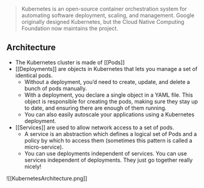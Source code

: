 >Kubernetes is an open-source container orchestration system for automating software deployment, scaling, and management. Google originally designed Kubernetes, but the Cloud Native Computing Foundation now maintains the project.

## Architecture
- The Kubernetes cluster is made of [[Pods]]
- [[Deployments]] are objects in Kubernetes that lets you manage a set of identical pods.
	- Without a deployment, you’d need to create, update, and delete a bunch of pods manually.
	- With a deployment, you declare a single object in a YAML file. This object is responsible for creating the pods, making sure they stay up to date, and ensuring there are enough of them running.
	- You can also easily autoscale your applications using a Kubernetes deployment.
- [[Services]] are used to allow network access to a set of pods.
	- A service is an abstraction which defines a logical set of Pods and a policy by which to access them (sometimes this pattern is called a micro-service).
	- You can use deployments independent of services. You can use services independent of deployments. They just go together really nicely!

![[KubernetesArchitecture.png]]
